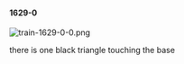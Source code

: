 #### 1629-0
![train-1629-0-0.png](https://github.com/lil-lab/nlvr/raw/master/nlvr/train/images/8/train-1629-0-0.png "train-1629-0-0.png")

there is one black triangle touching the base